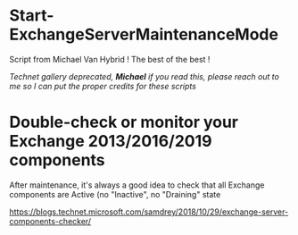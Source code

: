 # Start-ExchangeServerMaintenanceMode

Script from Michael Van Hybrid ! The best of the best ! 

*Technet gallery deprecated, **Michael** if you read this, please reach out to me so I can put the proper credits for these scripts*

# Double-check or monitor your Exchange 2013/2016/2019 components

After maintenance, it's always a good idea to check that all Exchange components are Active (no "Inactive", no "Draining" state

https://blogs.technet.microsoft.com/samdrey/2018/10/29/exchange-server-components-checker/
